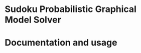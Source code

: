 Sudoku Probabilistic Graphical Model Solver
===========================================


Documentation and usage
=======================